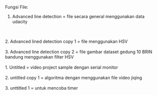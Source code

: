 Fungsi File:
<br>
1. Advanced line detection = file secara general menggunakan data udacity 
<br>
<br>
2. Advanced lined detection copy 1 = file menggunakan HSV
<br>
<br>
3. Advanced line detection copy 2 = file gambar dataset gedung 10 BRIN bandung menggunakan filter HSV

<br>
<br>
1. Untitled = video project sample dengan serial monitor
<br>
<br>
2. untitled copy 1 = algoritma dengan menggunakan file video jiqing
<br>
<br>
3. unttitled 1 = untuk mencoba timer


